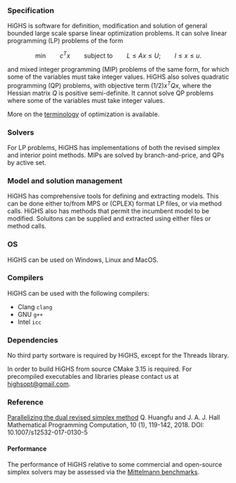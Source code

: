 ### Specification

HiGHS is software for definition, modification and solution of general bounded large scale sparse linear optimization problems. It can solve linear programming (LP) problems of the form
```math
\textrm{min} \qquad c^Tx \qquad \textrm{subject to} \qquad L \le Ax \le U; \qquad l \le x \le u.
```
and mixed integer programming (MIP) problems of the same form, for
which some of the variables must take integer values. HiGHS also
solves quadratic programming (QP) problems, with objective term
$(1/2)x^TQx$, where the Hessian matrix $Q$ is positive
semi-definite. It cannot solve QP problems where some of the variables
must take integer values.

More on the
[terminology](http://ergo-code.github.io/HiGHS/terminology.html) of
optimization is available.

### Solvers

For LP problems, HiGHS has implementations of both the revised simplex
and interior point methods. MIPs are solved by branch-and-price, and
QPs by active set.

### Model and solution management

HiGHS has comprehensive tools for defining and extracting models. This
can be done either to/from MPS or (CPLEX) format LP files, or via
method calls. HiGHS also has methods that permit the incumbent model
to be modified. Soluitons can be supplied and extracted using either
files or method calls.

### OS

HiGHS can be used on Windows, Linux and MacOS.

### Compilers

HiGHS can be used with the following compilers:

- Clang ` clang `
- GNU ` g++ ` 
- Intel ` icc `

### Dependencies

No third party sortware is required by HiGHS, except for the Threads library.

In order to build HiGHS from source CMake 3.15 is required. For precompiled executables and libraries please contact us at [highsopt@gmail.com](mailto:highsopt@gmail.com).

### Reference

[Parallelizing the dual revised simplex method](http://www.maths.ed.ac.uk/hall/HuHa13/)
Q. Huangfu and J. A. J. Hall
Mathematical Programming Computation, 10 (1), 119-142, 2018.
DOI: 10.1007/s12532-017-0130-5

#### Performance

The performance of HiGHS relative to some commercial and open-source simplex solvers may be assessed via the [Mittelmann benchmarks](http://plato.asu.edu/ftp/lpsimp.html).
